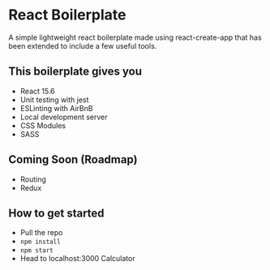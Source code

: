 # React Boilerplate

A simple lightweight react boilerplate made using react-create-app that has been extended to include a few useful tools.

## This boilerplate gives you
- React 15.6
- Unit testing with jest
- ESLinting with AirBnB
- Local development server
- CSS Modules
- SASS

## Coming Soon (Roadmap)
- Routing
- Redux

## How to get started
- Pull the repo
- `npm install`
- `npm start`
- Head to localhost:3000
Calculator
